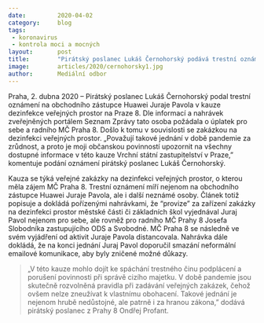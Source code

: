 ```yaml
---
date:         2020-04-02
category:     blog
tags:         
 - koronavirus 
 - kontrola moci a mocných
layout:       post
title:        "Pirátský poslanec Lukáš Černohorský podává trestní oznámení na obchodního zástupce Huawei v kauze dezinfekce prostor MČ Prahy 8"
image:        articles/2020/cernohorsky1.jpg
author:       Mediální odbor
--- 
```


 
 

Praha, 2. dubna 2020 – Pirátský poslanec Lukáš Černohorský podal trestní oznámení na obchodního zástupce Huawei Juraje Pavola v kauze dezinfekce veřejných prostor na Praze 8. Dle informací a nahrávek zveřejněných portálem Seznam Zprávy tato osoba požádala o úplatek pro sebe a radního MČ Praha 8. Došlo k tomu v souvislosti se zakázkou na dezinfekci veřejných prostor. „Považují takové jednání v době pandemie za zrůdnost, a proto je moji občanskou povinností upozornit na všechny dostupné informace v této kauze Vrchní státní zastupitelství v Praze,” komentuje podání oznámení pirátský poslanec Lukáš Černohorský.  

Kauza se týká veřejné zakázky na dezinfekci veřejných prostor, o kterou měla zájem MČ Praha 8. Trestní oznámení míří nejenom na obchodního zástupce Huawei Juraje Pavola, ale i další neznámé osoby. Článek totiž popisuje a dokládá pořízenými nahrávkami, že “provize” za zařízení zakázky na dezinfekci prostor městské části či základních škol vyjednával Juraj Pavol nejenom pro sebe, ale rovněž pro radního MČ Prahy 8 Josefa Slobodníka zastupujícího ODS a Svobodné. MČ Praha 8 se následně ve svém vyjádření od aktivit Juraje Pavola distancovala. Nahrávka dále dokládá, že na konci jednání Juraj Pavol doporučil smazání neformální emailové komunikace, aby byly zničené možné důkazy.

> „V této kauze mohlo dojít ke spáchání trestného činu podplácení a porušení povinnosti při správě cizího majetku. V době pandemie jsou skutečně rozvolněná pravidla při zadávání veřejných zakázek, čehož ovšem nelze zneužívat k vlastnímu obohacení. Takové jednání je nejenom hrubě nedůstojné, ale patrně i za hranou zákona,” dodává pirátský poslanec z Prahy 8 Ondřej Profant.


